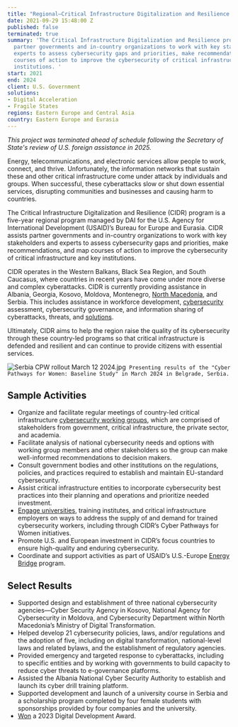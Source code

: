 ```yaml
---
title: "Regional—Critical Infrastructure Digitalization and Resilience (CIDR)"
date: 2021-09-29 15:48:00 Z
published: false
terminated: true
summary: 'The Critical Infrastructure Digitalization and Resilience program assists
  partner governments and in-country organizations to work with key stakeholders and
  experts to assess cybersecurity gaps and priorities, make recommendations, and map
  courses of action to improve the cybersecurity of critical infrastructure and key
  institutions. '
start: 2021
end: 2024
client: U.S. Government
solutions:
- Digital Acceleration
- Fragile States
regions: Eastern Europe and Central Asia
country: Eastern Europe and Eurasia
---
```


<aside><em>This project was terminated ahead of schedule following the Secretary of State's review of U.S. foreign assistance in 2025.</em></aside>

Energy, telecommunications, and electronic services allow people to work, connect, and thrive. Unfortunately, the information networks that sustain these and other critical infrastructure come under attack by individuals and groups. When successful, these cyberattacks slow or shut down essential services, disrupting communities and businesses and causing harm to countries.

The Critical Infrastructure Digitalization and Resilience (CIDR) program is a five-year regional program managed by DAI for the U.S. Agency for International Development (USAID)’s Bureau for Europe and Eurasia. CIDR assists partner governments and in-country organizations to work with key stakeholders and experts to assess cybersecurity gaps and priorities, make recommendations, and map courses of action to improve the cybersecurity of critical infrastructure and key institutions.

CIDR operates in the Western Balkans, Black Sea Region, and South Caucasus, where countries in recent years have come under more diverse and complex cyberattacks. CIDR is currently providing assistance in Albania, Georgia, Kosovo, Moldova, Montenegro, [North Macedonia](https://dai-global-digital.com/overcoming-gender-biases-to-support-cyber-workforce-development-in-north-macedonia.html), and Serbia. This includes assistance in workforce development, [cybersecurity](https://dai-global-digital.com/north-macedonia-completes-cybersecurity-coordination-exercise.html) assessment, cybersecurity governance, and information sharing of cyberattacks, threats, and [solutions](https://dai-global-digital.com/how-multi-stakeholder-coalitions-can-enhance-policy-and-regulatory-frameworks-for-cybersecurity.html).

Ultimately, CIDR aims to help the region raise the quality of its cybersecurity through these country-led programs so that critical infrastructure is defended and resilient and can continue to provide citizens with essential services.

![Serbia CPW rollout March 12 2024.jpg](/uploads/Serbia%20CPW%20rollout%20March%2012%202024.jpg)` Presenting results of the "Cyber Pathways for Women: Baseline Study" in March 2024 in Belgrade, Serbia.`

## Sample Activities

* Organize and facilitate regular meetings of country-led critical infrastructure [cybersecurity working groups](https://medium.com/usaid-2030/ctrl-alt-defend-3649d4bc9433), which are comprised of stakeholders from government, critical infrastructure, the private sector, and academia.
* Facilitate analysis of national cybersecurity needs and options with working group members and other stakeholders so the group can make well-informed recommendations to decision makers.
* Consult government bodies and other institutions on the regulations, policies, and practices required to establish and maintain EU-standard cybersecurity.
* Assist critical infrastructure entities to incorporate cybersecurity best practices into their planning and operations and prioritize needed investment.
* [Engage universities](https://dai-global-digital.com/overcoming-gender-biases-to-support-cyber-workforce-development-in-north-macedonia.html), training institutes, and critical infrastructure employers on ways to address the supply of and demand for trained cybersecurity workers, including through CIDR’s Cyber Pathways for Women initiatives.
* Promote U.S. and European investment in CIDR’s focus countries to ensure high-quality and enduring cybersecurity.
* Coordinate and support activities as part of USAID’s U.S.-Europe [Energy Bridge](https://www.usaid.gov/about-us/organization/bureau-europe-eurasia/us-europe-energy-bridge) program.

## Select Results

* Supported design and establishment of three national cybersecurity agencies—Cyber Security Agency in Kosovo, National Agency for Cybersecurity in Moldova, and Cybersecurity Department within North Macedonia’s Ministry of Digital Transformation. 
* Helped develop 21 cybersecurity policies, laws, and/or regulations and the adoption of five, including on digital transformation, national-level laws and related bylaws, and the establishment of regulatory agencies. 
* Provided emergency and targeted response to cyberattacks, including to specific entities and by working with governments to build capacity to reduce cyber threats to e-governance platforms. 
* Assisted the Albania National Cyber Security Authority to establish and launch its cyber drill training platform. 
* Supported development and launch of a university course in Serbia and a scholarship program completed by four female students with sponsorships provided by four companies and the university. 
* [Won](https://www.dai.com/news/dais-cidr-program-wins-usaid-2023-digital-development-award) a 2023 Digital Development Award.
